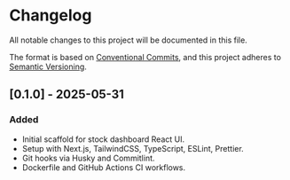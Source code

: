 # Changelog

All notable changes to this project will be documented in this file.

The format is based on [Conventional Commits](https://www.conventionalcommits.org),
and this project adheres to [Semantic Versioning](https://semver.org/spec/v2.0.0.html).

## [0.1.0] - 2025-05-31

### Added

- Initial scaffold for stock dashboard React UI.
- Setup with Next.js, TailwindCSS, TypeScript, ESLint, Prettier.
- Git hooks via Husky and Commitlint.
- Dockerfile and GitHub Actions CI workflows.
